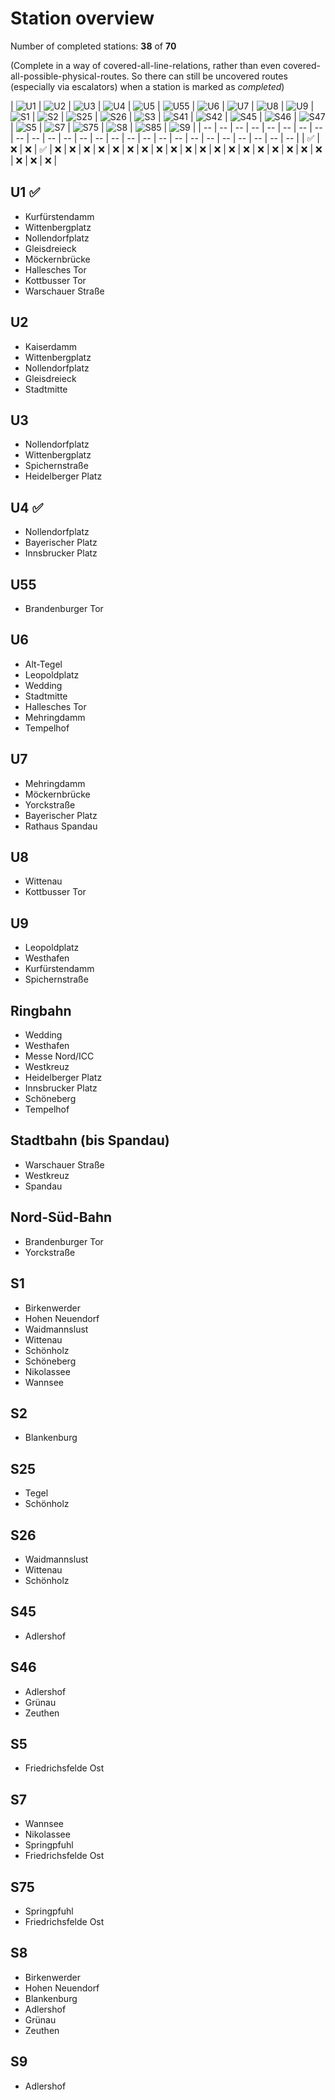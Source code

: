 # Station overview

Number of completed stations: **38** of **70**

(Complete in a way of covered-all-line-relations, rather than even covered-all-possible-physical-routes. So there can still be uncovered routes (especially via escalators) when a station is marked as *completed*)

| ![U1](https://upload.wikimedia.org/wikipedia/commons/thumb/9/9f/Berlin_U1.svg/25px-Berlin_U1.svg.png) | ![U2](https://upload.wikimedia.org/wikipedia/commons/thumb/9/91/Berlin_U2.svg/25px-Berlin_U2.svg.png) | ![U3](https://upload.wikimedia.org/wikipedia/commons/thumb/9/9b/Berlin_U3.svg/25px-Berlin_U3.svg.png) | ![U4](https://upload.wikimedia.org/wikipedia/commons/thumb/e/e1/Berlin_U4.svg/25px-Berlin_U4.svg.png) | ![U5](https://upload.wikimedia.org/wikipedia/commons/thumb/d/da/Berlin_U5.svg/25px-Berlin_U5.svg.png) | ![U55](https://upload.wikimedia.org/wikipedia/commons/thumb/c/c7/Berlin_U55.svg/25px-Berlin_U55.svg.png) | ![U6](https://upload.wikimedia.org/wikipedia/commons/thumb/2/25/Berlin_U6.svg/25px-Berlin_U6.svg.png) | ![U7](https://upload.wikimedia.org/wikipedia/commons/thumb/7/7c/Berlin_U7.svg/25px-Berlin_U7.svg.png) | ![U8](https://upload.wikimedia.org/wikipedia/commons/thumb/2/24/Berlin_U8.svg/25px-Berlin_U8.svg.png) | ![U9](https://upload.wikimedia.org/wikipedia/commons/thumb/e/e5/Berlin_U9.svg/25px-Berlin_U9.svg.png) | ![S1](https://upload.wikimedia.org/wikipedia/commons/thumb/1/16/Berlin_S1.svg/25px-Berlin_S1.svg.png) | ![S2](https://upload.wikimedia.org/wikipedia/commons/thumb/9/94/Berlin_S2.svg/25px-Berlin_S2.svg.png) | ![S25](https://upload.wikimedia.org/wikipedia/commons/thumb/3/30/Berlin_S25.svg/25px-Berlin_S25.svg.png) | ![S26](https://upload.wikimedia.org/wikipedia/commons/thumb/6/6d/Berlin_S26.svg/25px-Berlin_S26.svg.png) | ![S3](https://upload.wikimedia.org/wikipedia/commons/thumb/2/21/Berlin_S3.svg/25px-Berlin_S3.svg.png) | ![S41](https://upload.wikimedia.org/wikipedia/commons/thumb/0/0b/Berlin_S41.svg/25px-Berlin_S41.svg.png) | ![S42](https://upload.wikimedia.org/wikipedia/commons/thumb/6/62/Berlin_S42.svg/25px-Berlin_S42.svg.png) | ![S45](https://upload.wikimedia.org/wikipedia/commons/thumb/4/4f/Berlin_S45.svg/25px-Berlin_S45.svg.png) | ![S46](https://upload.wikimedia.org/wikipedia/commons/thumb/e/ee/Berlin_S46.svg/25px-Berlin_S46.svg.png) | ![S47](https://upload.wikimedia.org/wikipedia/commons/thumb/7/74/Berlin_S47.svg/25px-Berlin_S47.svg.png) | ![S5](https://upload.wikimedia.org/wikipedia/commons/thumb/5/5f/Berlin_S5.svg/25px-Berlin_S5.svg.png) | ![S7](https://upload.wikimedia.org/wikipedia/commons/thumb/f/fb/Berlin_S7.svg/25px-Berlin_S7.svg.png) | ![S75](https://upload.wikimedia.org/wikipedia/commons/thumb/4/40/Berlin_S75.svg/25px-Berlin_S75.svg.png) | ![S8](https://upload.wikimedia.org/wikipedia/commons/thumb/9/96/Berlin_S8.svg/25px-Berlin_S8.svg.png) | ![S85](https://upload.wikimedia.org/wikipedia/commons/thumb/c/c5/Berlin_S85.svg/25px-Berlin_S85.svg.png) | ![S9](https://upload.wikimedia.org/wikipedia/commons/thumb/e/ec/Berlin_S9.svg/25px-Berlin_S9.svg.png) |
| -- | -- | -- | -- | -- | -- | -- | -- | -- | -- | -- | -- | -- | -- | -- | -- | -- | -- | -- | -- | -- | -- | -- | -- | -- | -- |
| ✅ | ❌ | ❌ | ✅ | ❌ | ❌ | ❌ | ❌ | ❌ | ❌ | ❌ | ❌ | ❌ | ❌ | ❌ | ❌ | ❌ | ❌ | ❌ | ❌ | ❌ | ❌ | ❌ | ❌ | ❌ | ❌ |


## U1 ✅

- Kurfürstendamm
- Wittenbergplatz
- Nollendorfplatz
- Gleisdreieck
- Möckernbrücke
- Hallesches Tor
- Kottbusser Tor
- Warschauer Straße

## U2

- Kaiserdamm
- Wittenbergplatz
- Nollendorfplatz
- Gleisdreieck
- Stadtmitte

## U3

- Nollendorfplatz
- Wittenbergplatz
- Spichernstraße
- Heidelberger Platz

## U4 ✅

- Nollendorfplatz
- Bayerischer Platz
- Innsbrucker Platz

## U55

- Brandenburger Tor

## U6

- Alt-Tegel
- Leopoldplatz
- Wedding
- Stadtmitte
- Hallesches Tor
- Mehringdamm
- Tempelhof

## U7

- Mehringdamm
- Möckernbrücke
- Yorckstraße
- Bayerischer Platz
- Rathaus Spandau

## U8

- Wittenau
- Kottbusser Tor

## U9

- Leopoldplatz
- Westhafen
- Kurfürstendamm
- Spichernstraße

## Ringbahn

- Wedding
- Westhafen
- Messe Nord/ICC
- Westkreuz
- Heidelberger Platz
- Innsbrucker Platz
- Schöneberg
- Tempelhof

## Stadtbahn (bis Spandau)

- Warschauer Straße
- Westkreuz
- Spandau

## Nord-Süd-Bahn

- Brandenburger Tor
- Yorckstraße

## S1

- Birkenwerder
- Hohen Neuendorf
- Waidmannslust
- Wittenau
- Schönholz
- Schöneberg
- Nikolassee
- Wannsee

## S2

- Blankenburg

## S25

- Tegel
- Schönholz

## S26

- Waidmannslust
- Wittenau
- Schönholz

## S45

- Adlershof

## S46

- Adlershof
- Grünau
- Zeuthen

## S5

- Friedrichsfelde Ost

## S7

- Wannsee
- Nikolassee
- Springpfuhl
- Friedrichsfelde Ost

## S75

- Springpfuhl
- Friedrichsfelde Ost

## S8

- Birkenwerder
- Hohen Neuendorf
- Blankenburg
- Adlershof
- Grünau
- Zeuthen

## S9

- Adlershof

